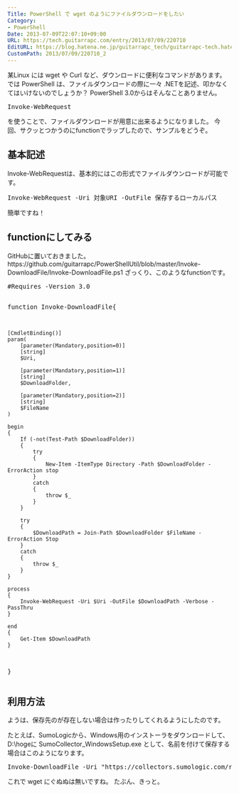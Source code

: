```yaml
---
Title: PowerShell で wget のようにファイルダウンロードをしたい
Category:
- PowerShell
Date: 2013-07-09T22:07:10+09:00
URL: https://tech.guitarrapc.com/entry/2013/07/09/220710
EditURL: https://blog.hatena.ne.jp/guitarrapc_tech/guitarrapc-tech.hatenablog.com/atom/entry/11696248318757675833
CustomPath: 2013/07/09/220710_2
---
```


<p>某Linux には wget や Curl など、ダウンロードに便利なコマンドがあります。 では PowerShell は、ファイルダウンロードの際に一々 .NETを記述、叩かなくてはいけないのでしょうか？ PowerShell 3.0からはそんなことありません。</p>
<pre class="brush: powershell">Invoke-WebRequest
</pre>
<p>を使うことで、ファイルダウンロードが用意に出来るようになりました。 今回、サクッとつかうのにfunctionでラップしたので、サンプルをどうぞ。 </p>
<h2>基本記述</h2>
<p>Invoke-WebRequestは、基本的にはこの形式でファイルダウンロードが可能です。</p>
<pre class="brush: powershell">Invoke-WebRequest -Uri 対象URI -OutFile 保存するローカルパス
</pre>
<p>簡単ですね！</p>
<h2>functionにしてみる</h2>
<p>GitHubに置いておきました。 https://github.com/guitarrapc/PowerShellUtil/blob/master/Invoke-DownloadFile/Invoke-DownloadFile.ps1 ざっくり、このようなfunctionです。</p>
<pre class="brush: powershell">#Requires -Version 3.0

function Invoke-DownloadFile{

	[CmdletBinding()]
	param(
		[parameter(Mandatory,position=0)]
		[string]
		$Uri,

		[parameter(Mandatory,position=1)]
		[string]
		$DownloadFolder,

		[parameter(Mandatory,position=2)]
		[string]
		$FileName
	)

	begin
	{
		If (-not(Test-Path $DownloadFolder))
		{
			try
			{
				New-Item -ItemType Directory -Path $DownloadFolder -ErrorAction stop
			}
			catch
			{
				throw $_
			}
		}

		try
		{
			$DownloadPath = Join-Path $DownloadFolder $FileName -ErrorAction Stop
		}
		catch
		{
			throw $_
		}
	}

	process
	{
		Invoke-WebRequest -Uri $Uri -OutFile $DownloadPath -Verbose -PassThru
	}

	end
	{
		Get-Item $DownloadPath
	}

}
</pre>
<h2>利用方法</h2>
<p>ようは、保存先のが存在しない場合は作ったりしてくれるようにしたのです。</p>
<p>たとえば、SumoLogicから、Windows用のインストーラをダウンロードして、D:\hogeに SumoCollector_WindowsSetup.exe として、名前を付けて保存する場合はこのようになります。</p>
<pre class="brush: powershell;">Invoke-DownloadFile -Uri "https://collectors.sumologic.com/rest/download/windows" -DownloadFolder "D:\hoge" -FileName "SumoCollector_WindowsSetup.exe"
</pre>
<p>これで wget にぐぬぬは無いですね。 たぶん、きっと。</p>
